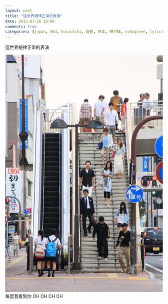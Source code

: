```yaml
---
layout: post
title: "這世界規律正常的表演"
date: 2013-07-16 16:08
comments: true
categories: [japan, 50d, kurashiki, 倉敷, 日本, 蘇打綠, sodagreen, lyrics]
---
```

這世界規律正常的表演

![日本倉敷天橋](/assets/img/rb0xwX23SMKnYBmUEDrB_IMG_5617.jpg)
每當我看到你 OH OH OH OH